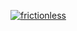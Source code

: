 [![frictionless](https://github.com/maristelagcafaro/APACHE/actions/workflows/frictionless.yaml/badge.svg)](https://github.com/maristelagcafaro/APACHE/actions/workflows/frictionless.yaml)
